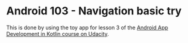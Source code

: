 # Android 103 - Navigation basic try

This is done by using the toy app for lesson 3 of the [Android App Development in Kotlin course on Udacity](https://www.udacity.com/course/developing-android-apps-with-kotlin--ud9012).
